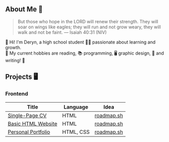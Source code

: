 ## About Me 👤

> But those who hope in the LORD will renew their strength. They will soar on wings like eagles; they will run and not grow weary, they will walk and not be faint. — Isaiah 40:31 (NIV)

👋 Hi! I'm Deryn, a high school student 👩‍🎓 passionate about learning and growth. </br>
💪 My current hobbies are reading, 📚 programming, 🖥 graphic design, 🎨 and writing! 📰

## Projects 🖥
### Frontend
| Title                                                                                                           | Language  | Idea                                                        |
|-----------------------------------------------------------------------------------------------------------------|-----------| ------------------------------------------------------------|
| [Single-Page CV](https://github.com/deryntheone/deryntheone/tree/main/Frontend/01%20Single-Page%20CV)           | HTML      | [roadmap.sh](https://roadmap.sh/projects/single-page-cv)    |
| [Basic HTML Website](https://github.com/deryntheone/deryntheone/tree/main/Frontend/02%20Basic%20HTML%20Website) | HTML      | [roadmap.sh](https://roadmap.sh/projects/basic-html-website)|
| [Personal Portfolio](https://github.com/deryntheone/deryntheone/tree/main/Frontend/03%20Personal%20Portfolio)   | HTML, CSS | [roadmap.sh](https://roadmap.sh/projects/portfolio-website) |
